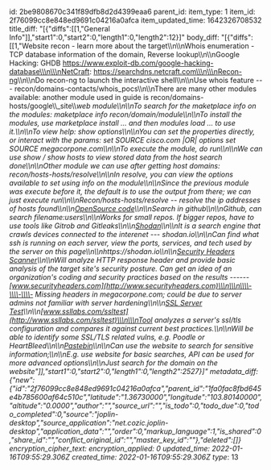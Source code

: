 id: 2be9808670c341f89dfb8d2d4399eaa6
parent_id: 
item_type: 1
item_id: 2f76099cc8e848ed9691c04216a0afca
item_updated_time: 1642326708532
title_diff: "[{\"diffs\":[[1,\"General Info\"]],\"start1\":0,\"start2\":0,\"length1\":0,\"length2\":12}]"
body_diff: "[{\"diffs\":[[1,\"Website recon - learn more about the target\\\n\\\nWhois enumeration - TCP database information of the domain, Reverse lookup\\\n\\\nGoogle Hacking: GHDB https://www.exploit-db.com/google-hacking-database\\\n\\\nNetCraft: https://searchdns.netcraft.com\\\n\\\n<ins>Recon-ng</ins>\\\n\\\nDo recon-ng to launch the interactive shell\\\n\\\nUse whois feature --- recon/domains-contacts/whois_pocs\\\n\\\nThere are many other modules available: another module used in guide is recon/domains- hosts/google\\\\_site\\\\_web module\\\n\\\nTo search for the maketplace info on the modules: maketplace info recon/$domain/$module\\\n\\\nTo install the modules, use marketplace install … and then modules load … to use it.\\\n\\\nTo view help: show options\\\n\\\nYou can set the properties directly, or interact with the params: set SOURCE cisco.com |OR| options set SOURCE megacorpone.com\\\n\\\nTo execute the module, do run\\\n\\\nWe can use show / show hosts to view stored data from the host search done\\\n\\\nOther module we can use after getting host domains: recon/hosts-hosts/resolve\\\n\\\nIn resolve, you can view the options available to set using info on the module\\\n\\\nSince the previous module was execute before it, the default is to use the output from there; we can just execute run\\\n\\\nRecon/hosts-hosts/resolve -- resolve the ip addresses of hosts found\\\n\\\n<ins>OpenSource code</ins>\\\n\\\nSearch in github\\\n\\\nGithub, can search filename:users\\\n\\\nWorks for small repos. If bigger repos, have to use tools like Gitrob and Gitleaks\\\n\\\n<ins>Shodan</ins>\\\n\\\nIt is a search engine that crawls devices connected to the interenet --- shodan.io\\\n\\\nCan find what ssh is running on each server, view the ports, services, and tech used by the server on this page\\\n\\\nhttps://shodan.io\\\n\\\n<ins>Security Headers Scanner</ins>\\\n\\\nWill analyze HTTP response header and provide basic analysis of the target site's security posture. Can get an idea of an organization's coding and security practices based on the results ------ [www.securityheaders.com](http://www.securityheaders.com)\\\n\\\n\\\\-\\\\-\\\\- Missing headers in megacorpone.com; could be due to server admins not familiar with server hardening\\\n\\\n<ins>SSL Server Test</ins>\\\n\\\n[www.ssllabs.com/ssltest](http://www.ssllabs.com/ssltest)\\\n\\\nTool analyzes a server's ssl/tls configuration and compares it against current best practices.\\\n\\\nWill be able to identify some SSL/TLS related vulns, e.g. Poodle or HeartBleed\\\n\\\n<ins>Pastebin</ins>\\\n\\\nCan use the website to search for sensitive information;\\\n\\\nE.g. use website for basic searches, API can be used for more advanced options\\\n\\\nJust search for the domain on the website\"]],\"start1\":0,\"start2\":0,\"length1\":0,\"length2\":2527}]"
metadata_diff: {"new":{"id":"2f76099cc8e848ed9691c04216a0afca","parent_id":"1fa0fac8fbd645e4b785600af64c510c","latitude":"1.36730000","longitude":"103.80140000","altitude":"0.0000","author":"","source_url":"","is_todo":0,"todo_due":0,"todo_completed":0,"source":"joplin-desktop","source_application":"net.cozic.joplin-desktop","application_data":"","order":0,"markup_language":1,"is_shared":0,"share_id":"","conflict_original_id":"","master_key_id":""},"deleted":[]}
encryption_cipher_text: 
encryption_applied: 0
updated_time: 2022-01-16T09:55:29.306Z
created_time: 2022-01-16T09:55:29.306Z
type_: 13